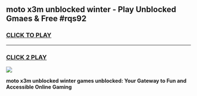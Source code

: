 
## moto x3m unblocked winter - Play Unblocked Gmaes & Free #rqs92
<h3>
<a href="https://news.freeplayer.one?title=moto_x3m_unblocked_winter&ref=03M">CLICK TO PLAY</a></h3>
<hr>

<h3>
<a href="https://news.freeplayer.one?title=moto_x3m_unblocked_winter&ref=03M">CLICK 2 PLAY</a>
  
</h3>

<a href="https://news.freeplayer.one?title=moto_x3m_unblocked_winter&ref=03M"><img src="https://clearcache.store/games.png"></a>


**moto x3m unblocked winter games unblocked: Your Gateway to Fun and Accessible Online Gaming**
